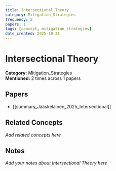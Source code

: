 ```yaml
---
title: Intersectional Theory
category: Mitigation_Strategies
frequency: 2
papers: 1
tags: [concept, mitigation_strategies]
date_created: 2025-10-31
---
```


# Intersectional Theory

**Category:** Mitigation_Strategies  
**Mentioned:** 2 times across 1 papers

## Papers

- [[summary_Jääskeläinen_2025_Intersectional]]

## Related Concepts

*Add related concepts here*

## Notes

*Add your notes about Intersectional Theory here*
